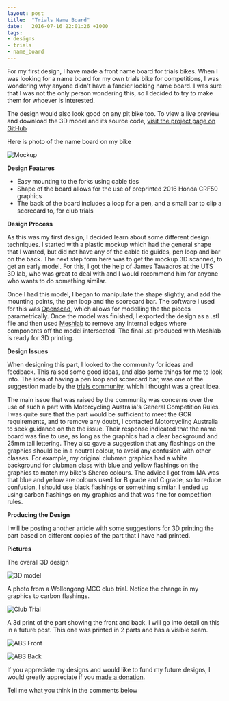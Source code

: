 ```yaml
---
layout: post
title:  "Trials Name Board"
date:   2016-07-16 22:01:26 +1000
tags:
- designs
- trials
- name_board
---
```

For my first design, I have made a front name board for trials bikes. When I was looking for a name board for my own trials bike for competitions, I was wondering why anyone didn't have a fancier looking name board. I was sure that I was not the only person wondering this, so I decided to try to make them for whoever is interested.

The design would also look good on any pit bike too. To view a live preview and download the 3D model and its source code, [visit the project page on GitHub](https://github.com/mongerrr/Openmoto1/)

Here is photo of the name board on my bike

![Mockup](http://mongerrr.github.io/_resources/2016-07-19-trials-name-board-printing/mockup.jpg)

**Design Features**
- Easy mounting to the forks using cable ties
- Shape of the board allows for the use of preprinted 2016 Honda CRF50 graphics
- The back of the board includes a loop for a pen, and a small bar to clip a scorecard to, for club trials

**Design Process**

As this was my first design, I decided learn about some different design techniques. I started with a plastic mockup which had the general shape that I wanted, but did not have any of the cable tie guides, pen loop and bar on the back. The next step form here was to get the mockup 3D scanned, to get an early model. For this, I got the help of James Tawadros at the UTS 3D lab, who was great to deal with and I would recommend him for anyone who wants to do something similar.

Once I had this model, I began to manipulate the shape slightly, and add the mounting points, the pen loop and the scorecard bar. The software I used for this was [Openscad](http://www.openscad.org/), which allows for modelling the the pieces parametrically. Once the model was finished, I exported the design as a .stl file and then used [Meshlab](http://meshlab.sourceforge.net/) to remove any internal edges where components off the model intersected. The final .stl produced with Meshlab is ready for 3D printing.

**Design Issues**

When designing this part, I looked to the community for ideas and feedback. This raised some good ideas, and also some things for me to look into. The idea of having a pen loop and scorecard bar, was one of the suggestion made by the [trials community](http://www.trials.com.au), which I thought was a great idea.

The main issue that was raised by the community was concerns over the use of such a part with Motorcycling Australia's General Competition Rules. I was quite sure that the part would be sufficient to meet the GCR requirements, and to remove any doubt, I contacted Motorcycling Australia to seek guidance on the the issue. Their response indicated that the name board was fine to use, as long as the graphics had a clear background and 25mm tall lettering. They also gave a suggestion that any flashings on the graphics should be in a neutral colour, to avoid any confusion with other classes. For example, my original clubman graphics had a white background for clubman class with blue and yellow flashings on the graphics to match my bike's Sherco colours. The advice I got from MA was that blue and yellow are colours used for B grade and C grade, so to reduce confusion, I should use black flashings or something similar. I ended up using carbon flashings on my graphics and that was fine for competition rules.

**Producing the Design**

I will be posting another article with some suggestions for 3D printing the part based on different copies of the part that I have had printed.

**Pictures**

The overall 3D design

![3D model](http://mongerrr.github.io/_resources/2016-07-19-trials-name-board-printing/3d_model.png)

A photo from a Wollongong MCC club trial. Notice the change in my graphics to carbon flashings.

![Club Trial](http://mongerrr.github.io/_resources/2016-07-19-trials-name-board-printing/club.jpg)

A 3d print of the part showing the front and back. I will go into detail on this in a future post. This one was printed in 2 parts and has a visible seam.

![ABS Front](http://mongerrr.github.io/_resources/2016-07-19-trials-name-board-printing/abs_front.jpg)

![ABS Back](http://mongerrr.github.io/_resources/2016-07-19-trials-name-board-printing/abs_back.jpg)

If you appreciate my designs and would like to fund my future designs, I would greatly appreciate if you [made a donation](https://paypal.me/mongerrr).

Tell me what you think in the comments below
